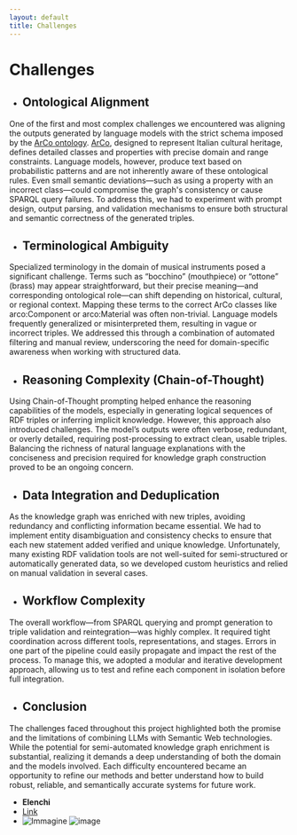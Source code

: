 ```yaml
---
layout: default
title: Challenges  
---
```


# Challenges  

- ## Ontological Alignment
One of the first and most complex challenges we encountered was aligning the outputs generated by language models with the strict schema imposed by the  <a href="http://wit.istc.cnr.it/arco/lode/extract?lang=en&url=https://raw.githubusercontent.com/ICCD-MiBACT/ArCo/master/ArCo-release/ontologie/arco/arco.owl">ArCo ontology</a>. <a href="http://wit.istc.cnr.it/arco">ArCo</a>, designed to represent Italian cultural heritage, defines detailed classes and properties with precise domain and range constraints. Language models, however, produce text based on probabilistic patterns and are not inherently aware of these ontological rules. Even small semantic deviations—such as using a property with an incorrect class—could compromise the graph's consistency or cause SPARQL query failures. To address this, we had to experiment with prompt design, output parsing, and validation mechanisms to ensure both structural and semantic correctness of the generated triples.



- ## Terminological Ambiguity
Specialized terminology in the domain of musical instruments posed a significant challenge. Terms such as “bocchino” (mouthpiece) or “ottone” (brass) may appear straightforward, but their precise meaning—and corresponding ontological role—can shift depending on historical, cultural, or regional context. Mapping these terms to the correct ArCo classes like arco:Component or arco:Material was often non-trivial. Language models frequently generalized or misinterpreted them, resulting in vague or incorrect triples. We addressed this through a combination of automated filtering and manual review, underscoring the need for domain-specific awareness when working with structured data.

- ## Reasoning Complexity (Chain-of-Thought)
Using Chain-of-Thought prompting helped enhance the reasoning capabilities of the models, especially in generating logical sequences of RDF triples or inferring implicit knowledge. However, this approach also introduced challenges. The model’s outputs were often verbose, redundant, or overly detailed, requiring post-processing to extract clean, usable triples. Balancing the richness of natural language explanations with the conciseness and precision required for knowledge graph construction proved to be an ongoing concern.

- ## Data Integration and Deduplication
As the knowledge graph was enriched with new triples, avoiding redundancy and conflicting information became essential. We had to implement entity disambiguation and consistency checks to ensure that each new statement added verified and unique knowledge. Unfortunately, many existing RDF validation tools are not well-suited for semi-structured or automatically generated data, so we developed custom heuristics and relied on manual validation in several cases.

- ## Workflow Complexity
The overall workflow—from SPARQL querying and prompt generation to triple validation and reintegration—was highly complex. It required tight coordination across different tools, representations, and stages. Errors in one part of the pipeline could easily propagate and impact the rest of the process. To manage this, we adopted a modular and iterative development approach, allowing us to test and refine each component in isolation before full integration.

- ## Conclusion
The challenges faced throughout this project highlighted both the promise and the limitations of combining LLMs with Semantic Web technologies. While the potential for semi-automated knowledge graph enrichment is substantial, realizing it demands a deep understanding of both the domain and the models involved. Each difficulty encountered became an opportunity to refine our methods and better understand how to build robust, reliable, and semantically accurate systems for future work.








- **Elenchi**
- [Link](https://esempio.com)
- ![Immagine](image.png)
![image](https://github.com/user-attachments/assets/388265d0-b2dc-4059-a480-0bd4b3849fa3)
